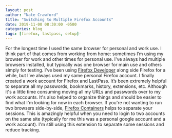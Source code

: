 ```yaml
---
layout: post
author: "Nate Crawford"
title: "Switching to Multiple Firefox Accounts"
date: 2019-11-00 08:30:00 -0500
categories: blog
tags: [firefox, lastpass, setup]-
---
```

For the longest time I used the same browser for personal and work use. I think part of that comes from working from home: sometimes I’m using my browser for work and other times for personal use. I've always had multiple browsers installed, but typically was one browser for main use and others simply for testing.
I’ve been using [Firefox Developer](https://www.mozilla.org/en-US/firefox/developer/) along side Firefox for a while, but I’ve always used my same personal Firefox account. I finally created a work account for Firefox and LastPass. It’s been extremely helpful to separate all my passwords, bookmarks, history, extensions, etc. Although it's a little time consuming moving all my URLs and passwords over to my work accounts. It's also helped to organize things and should be easier to find what I'm looking for now in each browser.
If you're not wanting to run two browsers side-by-side, [Firefox Containers](https://addons.mozilla.org/en-US/firefox/addon/multi-account-containers/) helps to separate your sessions. This is amazingly helpful when you need to login to two accounts on the same site (typically for me this was a personal google account and a work account). I'm still using this extension to separate some sessions and reduce tracking.



